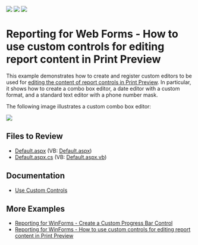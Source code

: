 <!-- default badges list -->
![](https://img.shields.io/endpoint?url=https://codecentral.devexpress.com/api/v1/VersionRange/128603900/20.2.10%2B)
[![](https://img.shields.io/badge/Open_in_DevExpress_Support_Center-FF7200?style=flat-square&logo=DevExpress&logoColor=white)](https://supportcenter.devexpress.com/ticket/details/T460713)
[![](https://img.shields.io/badge/📖_How_to_use_DevExpress_Examples-e9f6fc?style=flat-square)](https://docs.devexpress.com/GeneralInformation/403183)
<!-- default badges end -->

# Reporting for Web Forms - How to use custom controls for editing report content in Print Preview

This example demonstrates how to create and register custom editors to be used for [editing the content of report controls in Print Preview](https://docs.devexpress.com/XtraReports/117343/detailed-guide-to-devexpress-reporting/provide-interactivity/edit-content-in-print-preview). In particular, it shows how to create a combo box editor, a date editor with a custom format, and a standard text editor with a phone number mask.

The following image illustrates a custom combo box editor:

![](media/3c184b23-c080-11e6-80bf-00155d62480c.png) 

## Files to Review

* [Default.aspx](./CS/T460713/Default.aspx) (VB: [Default.aspx](./VB/T460713/Default.aspx))
* [Default.aspx.cs](./CS/T460713/Default.aspx.cs) (VB: [Default.aspx.vb](./VB/T460713/Default.aspx.vb))

## Documentation

* [Use Custom Controls](https://docs.devexpress.com/XtraReports/2607/detailed-guide-to-devexpress-reporting/use-report-controls/use-custom-controls)

## More Examples

- [Reporting for WinForms - Create a Custom Progress Bar Control](https://github.com/DevExpress-Examples/reporting-winforms-custom-progress-bar-control)
- [Reporting for WinForms - How to use custom controls for editing report content in Print Preview](https://github.com/DevExpress-Examples/reporting-winforms-custom-controls-for-editing-report-content-in-print-preview)
